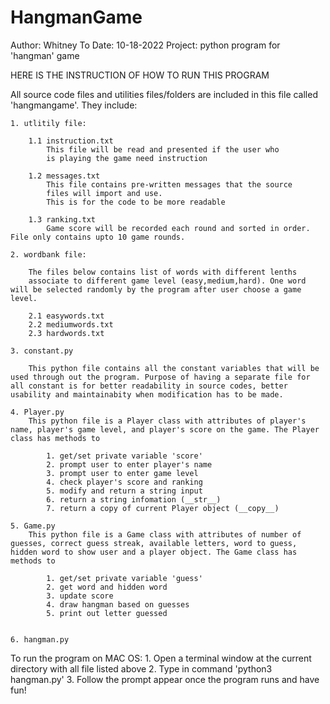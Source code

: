 # HangmanGame
Author: Whitney To
Date: 10-18-2022
Project: python program for 'hangman' game

HERE IS THE INSTRUCTION OF HOW TO RUN THIS PROGRAM

All source code files and utilities files/folders are included in
    this file called 'hangmangame'. They include:
    
    1. utlitily file:

        1.1 instruction.txt
            This file will be read and presented if the user who
            is playing the game need instruction

        1.2 messages.txt
            This file contains pre-written messages that the source
            files will import and use. 
            This is for the code to be more readable

        1.3 ranking.txt
            Game score will be recorded each round and sorted in order. File only contains upto 10 game rounds.
    
    2. wordbank file:

        The files below contains list of words with different lenths
        associate to different game level (easy,medium,hard). One word will be selected randomly by the program after user choose a game level.
        
        2.1 easywords.txt
        2.2 mediumwords.txt
        2.3 hardwords.txt
    
    3. constant.py
        
        This python file contains all the constant variables that will be used through out the program. Purpose of having a separate file for all constant is for better readability in source codes, better usability and maintainabity when modification has to be made.

    4. Player.py
        This python file is a Player class with attributes of player's name, player's game level, and player's score on the game. The Player class has methods to
            
            1. get/set private variable 'score'
            2. prompt user to enter player's name
            3. prompt user to enter game level 
            4. check player's score and ranking 
            5. modify and return a string input
            6. return a string infomation (__str__)
            7. return a copy of current Player object (__copy__)

    5. Game.py
        This python file is a Game class with attributes of number of guesses, correct guess streak, available letters, word to guess, hidden word to show user and a player object. The Game class has methods to
            
            1. get/set private variable 'guess'
            2. get word and hidden word
            3. update score
            4. draw hangman based on guesses
            5. print out letter guessed


    6. hangman.py


To run the program on MAC OS:
    1. Open a terminal window at the current directory with all file listed above
    2. Type in command 'python3 hangman.py'
    3. Follow the prompt appear once the program runs and have fun!